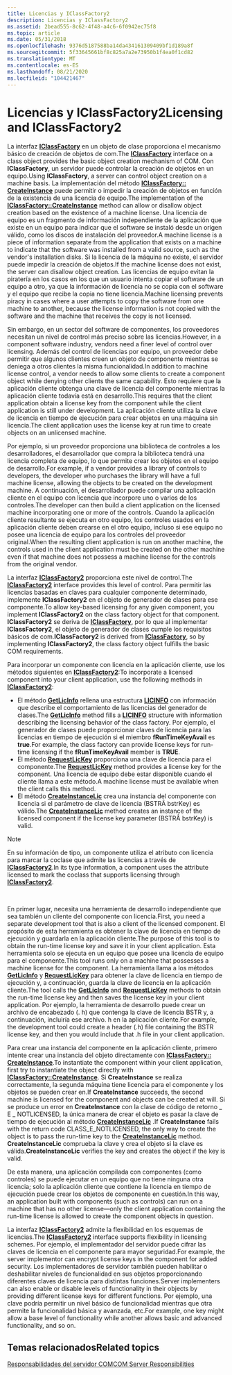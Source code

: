```yaml
---
title: Licencias y IClassFactory2
description: Licencias y IClassFactory2
ms.assetid: 2bead555-8c62-4f48-a4c6-6f0942ec75f8
ms.topic: article
ms.date: 05/31/2018
ms.openlocfilehash: 9376d5187588ba14da434161309409bf1d189a8f
ms.sourcegitcommit: 5f33645661bf8c825a7a2e73950b1f4ea0f1cd82
ms.translationtype: MT
ms.contentlocale: es-ES
ms.lasthandoff: 08/21/2020
ms.locfileid: "104421467"
---
```

# <a name="licensing-and-iclassfactory2"></a><span data-ttu-id="a87a1-103">Licencias y IClassFactory2</span><span class="sxs-lookup"><span data-stu-id="a87a1-103">Licensing and IClassFactory2</span></span>

<span data-ttu-id="a87a1-104">La interfaz [**IClassFactory**](/windows/win32/api/unknwn/nn-unknwn-iclassfactory) en un objeto de clase proporciona el mecanismo básico de creación de objetos de com.</span><span class="sxs-lookup"><span data-stu-id="a87a1-104">The [**IClassFactory**](/windows/win32/api/unknwn/nn-unknwn-iclassfactory) interface on a class object provides the basic object creation mechanism of COM.</span></span> <span data-ttu-id="a87a1-105">Con **IClassFactory**, un servidor puede controlar la creación de objetos en un equipo.</span><span class="sxs-lookup"><span data-stu-id="a87a1-105">Using **IClassFactory**, a server can control object creation on a machine basis.</span></span> <span data-ttu-id="a87a1-106">La implementación del método [**IClassFactory:: CreateInstance**](/windows/desktop/api/Unknwn/nf-unknwn-iclassfactory-createinstance) puede permitir o impedir la creación de objetos en función de la existencia de una licencia de equipo.</span><span class="sxs-lookup"><span data-stu-id="a87a1-106">The implementation of the [**IClassFactory::CreateInstance**](/windows/desktop/api/Unknwn/nf-unknwn-iclassfactory-createinstance) method can allow or disallow object creation based on the existence of a machine license.</span></span> <span data-ttu-id="a87a1-107">Una licencia de equipo es un fragmento de información independiente de la aplicación que existe en un equipo para indicar que el software se instaló desde un origen válido, como los discos de instalación del proveedor.</span><span class="sxs-lookup"><span data-stu-id="a87a1-107">A machine license is a piece of information separate from the application that exists on a machine to indicate that the software was installed from a valid source, such as the vendor's installation disks.</span></span> <span data-ttu-id="a87a1-108">Si la licencia de la máquina no existe, el servidor puede impedir la creación de objetos.</span><span class="sxs-lookup"><span data-stu-id="a87a1-108">If the machine license does not exist, the server can disallow object creation.</span></span> <span data-ttu-id="a87a1-109">Las licencias de equipo evitan la piratería en los casos en los que un usuario intenta copiar el software de un equipo a otro, ya que la información de licencia no se copia con el software y el equipo que recibe la copia no tiene licencia.</span><span class="sxs-lookup"><span data-stu-id="a87a1-109">Machine licensing prevents piracy in cases where a user attempts to copy the software from one machine to another, because the license information is not copied with the software and the machine that receives the copy is not licensed.</span></span>

<span data-ttu-id="a87a1-110">Sin embargo, en un sector del software de componentes, los proveedores necesitan un nivel de control más preciso sobre las licencias.</span><span class="sxs-lookup"><span data-stu-id="a87a1-110">However, in a component software industry, vendors need a finer level of control over licensing.</span></span> <span data-ttu-id="a87a1-111">Además del control de licencias por equipo, un proveedor debe permitir que algunos clientes creen un objeto de componente mientras se deniega a otros clientes la misma funcionalidad.</span><span class="sxs-lookup"><span data-stu-id="a87a1-111">In addition to machine license control, a vendor needs to allow some clients to create a component object while denying other clients the same capability.</span></span> <span data-ttu-id="a87a1-112">Esto requiere que la aplicación cliente obtenga una clave de licencia del componente mientras la aplicación cliente todavía está en desarrollo.</span><span class="sxs-lookup"><span data-stu-id="a87a1-112">This requires that the client application obtain a license key from the component while the client application is still under development.</span></span> <span data-ttu-id="a87a1-113">La aplicación cliente utiliza la clave de licencia en tiempo de ejecución para crear objetos en una máquina sin licencia.</span><span class="sxs-lookup"><span data-stu-id="a87a1-113">The client application uses the license key at run time to create objects on an unlicensed machine.</span></span>

<span data-ttu-id="a87a1-114">Por ejemplo, si un proveedor proporciona una biblioteca de controles a los desarrolladores, el desarrollador que compra la biblioteca tendrá una licencia completa de equipo, lo que permite crear los objetos en el equipo de desarrollo.</span><span class="sxs-lookup"><span data-stu-id="a87a1-114">For example, if a vendor provides a library of controls to developers, the developer who purchases the library will have a full machine license, allowing the objects to be created on the development machine.</span></span> <span data-ttu-id="a87a1-115">A continuación, el desarrollador puede compilar una aplicación cliente en el equipo con licencia que incorpore uno o varios de los controles.</span><span class="sxs-lookup"><span data-stu-id="a87a1-115">The developer can then build a client application on the licensed machine incorporating one or more of the controls.</span></span> <span data-ttu-id="a87a1-116">Cuando la aplicación cliente resultante se ejecuta en otro equipo, los controles usados en la aplicación cliente deben crearse en el otro equipo, incluso si ese equipo no posee una licencia de equipo para los controles del proveedor original.</span><span class="sxs-lookup"><span data-stu-id="a87a1-116">When the resulting client application is run on another machine, the controls used in the client application must be created on the other machine even if that machine does not possess a machine license for the controls from the original vendor.</span></span>

<span data-ttu-id="a87a1-117">La interfaz [**IClassFactory2**](/windows/desktop/api/OCIdl/nn-ocidl-iclassfactory2) proporciona este nivel de control.</span><span class="sxs-lookup"><span data-stu-id="a87a1-117">The [**IClassFactory2**](/windows/desktop/api/OCIdl/nn-ocidl-iclassfactory2) interface provides this level of control.</span></span> <span data-ttu-id="a87a1-118">Para permitir las licencias basadas en claves para cualquier componente determinado, implemente **IClassFactory2** en el objeto de generador de clases para ese componente.</span><span class="sxs-lookup"><span data-stu-id="a87a1-118">To allow key-based licensing for any given component, you implement **IClassFactory2** on the class factory object for that component.</span></span> <span data-ttu-id="a87a1-119">**IClassFactory2** se deriva de [**IClassFactory**](/windows/win32/api/unknwn/nn-unknwn-iclassfactory), por lo que al implementar **IClassFactory2**, el objeto de generador de clases cumple los requisitos básicos de com.</span><span class="sxs-lookup"><span data-stu-id="a87a1-119">**IClassFactory2** is derived from [**IClassFactory**](/windows/win32/api/unknwn/nn-unknwn-iclassfactory), so by implementing **IClassFactory2**, the class factory object fulfills the basic COM requirements.</span></span>

<span data-ttu-id="a87a1-120">Para incorporar un componente con licencia en la aplicación cliente, use los métodos siguientes en [**IClassFactory2**](/windows/desktop/api/OCIdl/nn-ocidl-iclassfactory2):</span><span class="sxs-lookup"><span data-stu-id="a87a1-120">To incorporate a licensed component into your client application, use the following methods in [**IClassFactory2**](/windows/desktop/api/OCIdl/nn-ocidl-iclassfactory2):</span></span>

-   <span data-ttu-id="a87a1-121">El método [**GetLicInfo**](/windows/desktop/api/OCIdl/nf-ocidl-iclassfactory2-getlicinfo) rellena una estructura [**LICINFO**](/windows/win32/api/ocidl/ns-ocidl-licinfo) con información que describe el comportamiento de las licencias del generador de clases.</span><span class="sxs-lookup"><span data-stu-id="a87a1-121">The [**GetLicInfo**](/windows/desktop/api/OCIdl/nf-ocidl-iclassfactory2-getlicinfo) method fills a [**LICINFO**](/windows/win32/api/ocidl/ns-ocidl-licinfo) structure with information describing the licensing behavior of the class factory.</span></span> <span data-ttu-id="a87a1-122">Por ejemplo, el generador de clases puede proporcionar claves de licencia para las licencias en tiempo de ejecución si el miembro **fRunTimeKeyAvail** es **true**.</span><span class="sxs-lookup"><span data-stu-id="a87a1-122">For example, the class factory can provide license keys for run-time licensing if the **fRunTimeKeyAvail** member is **TRUE**.</span></span>
-   <span data-ttu-id="a87a1-123">El método [**RequestLicKey**](/windows/desktop/api/OCIdl/nf-ocidl-iclassfactory2-requestlickey) proporciona una clave de licencia para el componente.</span><span class="sxs-lookup"><span data-stu-id="a87a1-123">The [**RequestLicKey**](/windows/desktop/api/OCIdl/nf-ocidl-iclassfactory2-requestlickey) method provides a license key for the component.</span></span> <span data-ttu-id="a87a1-124">Una licencia de equipo debe estar disponible cuando el cliente llama a este método.</span><span class="sxs-lookup"><span data-stu-id="a87a1-124">A machine license must be available when the client calls this method.</span></span>
-   <span data-ttu-id="a87a1-125">El método [**CreateInstanceLic**](/windows/desktop/api/OCIdl/nf-ocidl-iclassfactory2-createinstancelic) crea una instancia del componente con licencia si el parámetro de clave de licencia (BSTRÂ bstrKey) es válido.</span><span class="sxs-lookup"><span data-stu-id="a87a1-125">The [**CreateInstanceLic**](/windows/desktop/api/OCIdl/nf-ocidl-iclassfactory2-createinstancelic) method creates an instance of the licensed component if the license key parameter (BSTRÂ bstrKey) is valid.</span></span>

> [!Note]  
> <span data-ttu-id="a87a1-126">En su información de tipo, un componente utiliza el atributo con licencia para marcar la coclase que admite las licencias a través de [**IClassFactory2**](/windows/desktop/api/OCIdl/nn-ocidl-iclassfactory2).</span><span class="sxs-lookup"><span data-stu-id="a87a1-126">In its type information, a component uses the attribute licensed to mark the coclass that supports licensing through [**IClassFactory2**](/windows/desktop/api/OCIdl/nn-ocidl-iclassfactory2).</span></span>

 

<span data-ttu-id="a87a1-127">En primer lugar, necesita una herramienta de desarrollo independiente que sea también un cliente del componente con licencia.</span><span class="sxs-lookup"><span data-stu-id="a87a1-127">First, you need a separate development tool that is also a client of the licensed component.</span></span> <span data-ttu-id="a87a1-128">El propósito de esta herramienta es obtener la clave de licencia en tiempo de ejecución y guardarla en la aplicación cliente.</span><span class="sxs-lookup"><span data-stu-id="a87a1-128">The purpose of this tool is to obtain the run-time license key and save it in your client application.</span></span> <span data-ttu-id="a87a1-129">Esta herramienta solo se ejecuta en un equipo que posee una licencia de equipo para el componente.</span><span class="sxs-lookup"><span data-stu-id="a87a1-129">This tool runs only on a machine that possesses a machine license for the component.</span></span> <span data-ttu-id="a87a1-130">La herramienta llama a los métodos [**GetLicInfo**](/windows/desktop/api/OCIdl/nf-ocidl-iclassfactory2-getlicinfo) y [**RequestLicKey**](/windows/desktop/api/OCIdl/nf-ocidl-iclassfactory2-requestlickey) para obtener la clave de licencia en tiempo de ejecución y, a continuación, guarda la clave de licencia en la aplicación cliente.</span><span class="sxs-lookup"><span data-stu-id="a87a1-130">The tool calls the [**GetLicInfo**](/windows/desktop/api/OCIdl/nf-ocidl-iclassfactory2-getlicinfo) and [**RequestLicKey**](/windows/desktop/api/OCIdl/nf-ocidl-iclassfactory2-requestlickey) methods to obtain the run-time license key and then saves the license key in your client application.</span></span> <span data-ttu-id="a87a1-131">Por ejemplo, la herramienta de desarrollo puede crear un archivo de encabezado (. h) que contenga la clave de licencia BSTR y, a continuación, incluiría ese archivo. h en la aplicación cliente.</span><span class="sxs-lookup"><span data-stu-id="a87a1-131">For example, the development tool could create a header (.h) file containing the BSTR license key, and then you would include that .h file in your client application.</span></span>

<span data-ttu-id="a87a1-132">Para crear una instancia del componente en la aplicación cliente, primero intente crear una instancia del objeto directamente con [**IClassFactory:: CreateInstance**](/windows/desktop/api/Unknwn/nf-unknwn-iclassfactory-createinstance).</span><span class="sxs-lookup"><span data-stu-id="a87a1-132">To instantiate the component within your client application, first try to instantiate the object directly with [**IClassFactory::CreateInstance**](/windows/desktop/api/Unknwn/nf-unknwn-iclassfactory-createinstance).</span></span> <span data-ttu-id="a87a1-133">Si **CreateInstance** se realiza correctamente, la segunda máquina tiene licencia para el componente y los objetos se pueden crear en.</span><span class="sxs-lookup"><span data-stu-id="a87a1-133">If **CreateInstance** succeeds, the second machine is licensed for the component and objects can be created at will.</span></span> <span data-ttu-id="a87a1-134">Si se produce un error en **CreateInstance** con la clase de código de retorno \_ E \_ NOTLICENSED, la única manera de crear el objeto es pasar la clave de tiempo de ejecución al método [**CreateInstanceLic**](/windows/desktop/api/OCIdl/nf-ocidl-iclassfactory2-createinstancelic) .</span><span class="sxs-lookup"><span data-stu-id="a87a1-134">If **CreateInstance** fails with the return code CLASS\_E\_NOTLICENSED, the only way to create the object is to pass the run-time key to the [**CreateInstanceLic**](/windows/desktop/api/OCIdl/nf-ocidl-iclassfactory2-createinstancelic) method.</span></span> <span data-ttu-id="a87a1-135">**CreateInstanceLic** comprueba la clave y crea el objeto si la clave es válida.</span><span class="sxs-lookup"><span data-stu-id="a87a1-135">**CreateInstanceLic** verifies the key and creates the object if the key is valid.</span></span>

<span data-ttu-id="a87a1-136">De esta manera, una aplicación compilada con componentes (como controles) se puede ejecutar en un equipo que no tiene ninguna otra licencia; solo la aplicación cliente que contiene la licencia en tiempo de ejecución puede crear los objetos de componente en cuestión.</span><span class="sxs-lookup"><span data-stu-id="a87a1-136">In this way, an application built with components (such as controls) can run on a machine that has no other license—only the client application containing the run-time license is allowed to create the component objects in question.</span></span>

<span data-ttu-id="a87a1-137">La interfaz [**IClassFactory2**](/windows/desktop/api/OCIdl/nn-ocidl-iclassfactory2) admite la flexibilidad en los esquemas de licencias.</span><span class="sxs-lookup"><span data-stu-id="a87a1-137">The [**IClassFactory2**](/windows/desktop/api/OCIdl/nn-ocidl-iclassfactory2) interface supports flexibility in licensing schemes.</span></span> <span data-ttu-id="a87a1-138">Por ejemplo, el implementador del servidor puede cifrar las claves de licencia en el componente para mayor seguridad.</span><span class="sxs-lookup"><span data-stu-id="a87a1-138">For example, the server implementor can encrypt license keys in the component for added security.</span></span> <span data-ttu-id="a87a1-139">Los implementadores de servidor también pueden habilitar o deshabilitar niveles de funcionalidad en sus objetos proporcionando diferentes claves de licencia para distintas funciones.</span><span class="sxs-lookup"><span data-stu-id="a87a1-139">Server implementers can also enable or disable levels of functionality in their objects by providing different license keys for different functions.</span></span> <span data-ttu-id="a87a1-140">Por ejemplo, una clave podría permitir un nivel básico de funcionalidad mientras que otra permite la funcionalidad básica y avanzada, etc.</span><span class="sxs-lookup"><span data-stu-id="a87a1-140">For example, one key might allow a base level of functionality while another allows basic and advanced functionality, and so on.</span></span>

## <a name="related-topics"></a><span data-ttu-id="a87a1-141">Temas relacionados</span><span class="sxs-lookup"><span data-stu-id="a87a1-141">Related topics</span></span>

<dl> <dt>

[<span data-ttu-id="a87a1-142">Responsabilidades del servidor COM</span><span class="sxs-lookup"><span data-stu-id="a87a1-142">COM Server Responsibilities</span></span>](com-server-responsibilities.md)
</dt> </dl>

 

 